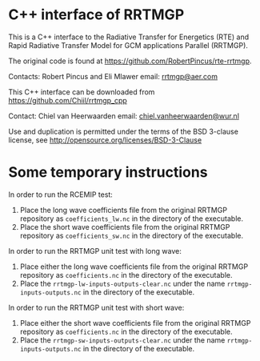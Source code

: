 # C++ interface of RRTMGP
This is a C++ interface to the Radiative Transfer for Energetics (RTE)
and Rapid Radiative Transfer Model for GCM applications Parallel (RRTMGP).

The original code is found at https://github.com/RobertPincus/rte-rrtmgp.

Contacts: Robert Pincus and Eli Mlawer
email: rrtmgp@aer.com

This C++ interface can be downloaded from https://github.com/Chiil/rrtmgp_cpp

Contact: Chiel van Heerwaarden
email: chiel.vanheerwaarden@wur.nl

Use and duplication is permitted under the terms of the
BSD 3-clause license, see http://opensource.org/licenses/BSD-3-Clause

# Some temporary instructions
In order to run the RCEMIP test:
1. Place the long wave coefficients file from the original RRTMGP repository as `coefficients_lw.nc` in the directory of the executable.
2. Place the short wave coefficients file from the original RRTMGP repository as `coefficients_sw.nc` in the directory of the executable.

In order to run the RRTMGP unit test with long wave:
1. Place either the long wave coefficients file from the original RRTMGP repository as `coefficients.nc` in the directory of the executable.
2. Place the `rrtmgp-lw-inputs-outputs-clear.nc` under the name `rrtmgp-inputs-outputs.nc` in the directory of the executable.

In order to run the RRTMGP unit test with short wave:
1. Place either the short wave coefficients file from the original RRTMGP repository as `coefficients.nc` in the directory of the executable.
2. Place the `rrtmgp-sw-inputs-outputs-clear.nc` under the name `rrtmgp-inputs-outputs.nc` in the directory of the executable.

